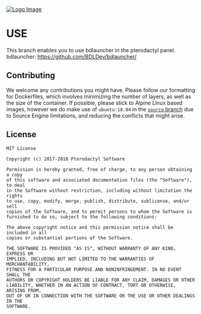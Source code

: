 [![Logo Image](https://cdn.pterodactyl.io/logos/Banner%20Logo%20Black@2x.png)](https://pterodactyl.io)

# USE
This branch enables you to use bdlauncher in the pterodactyl panel.
bdlauncher: https://github.com/BDLDev/bdlauncher/



## Contributing
We welcome any contributions you might have. Please follow our formatting for Dockerfiles, which involves minimizing the number of layers, as well as the size of the container. If possible, please stick to Alpine Linux based images, however we do make use of `ubuntu:18.04` in the [`source` branch](https://github.com/parkervcp/images/tree/source) due to Source Engine limitations, and reducing the conflicts that might arise.

## License
```
MIT License

Copyright (c) 2017-2018 Pterodactyl Software

Permission is hereby granted, free of charge, to any person obtaining a copy
of this software and associated documentation files (the "Software"), to deal
in the Software without restriction, including without limitation the rights
to use, copy, modify, merge, publish, distribute, sublicense, and/or sell
copies of the Software, and to permit persons to whom the Software is
furnished to do so, subject to the following conditions:

The above copyright notice and this permission notice shall be included in all
copies or substantial portions of the Software.

THE SOFTWARE IS PROVIDED "AS IS", WITHOUT WARRANTY OF ANY KIND, EXPRESS OR
IMPLIED, INCLUDING BUT NOT LIMITED TO THE WARRANTIES OF MERCHANTABILITY,
FITNESS FOR A PARTICULAR PURPOSE AND NONINFRINGEMENT. IN NO EVENT SHALL THE
AUTHORS OR COPYRIGHT HOLDERS BE LIABLE FOR ANY CLAIM, DAMAGES OR OTHER
LIABILITY, WHETHER IN AN ACTION OF CONTRACT, TORT OR OTHERWISE, ARISING FROM,
OUT OF OR IN CONNECTION WITH THE SOFTWARE OR THE USE OR OTHER DEALINGS IN THE
SOFTWARE.
```
